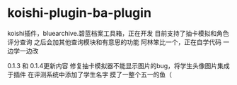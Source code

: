 # koishi-plugin-ba-plugin
koishi插件，bluearchive.碧蓝档案工具箱，正在开发
目前支持了抽卡模拟和角色评分查询
之后会加其他查询模块和有意思的功能
阿林笨比一个，正在自学代码
一边学一边改

0.1.3  和   0.1.4更新内容
修复抽卡模拟器不能显示图片的bug，将学生头像图片集成于插件
在评测系统中添加了学生名字
摸了一整个五一的鱼（
